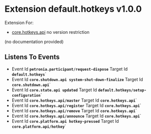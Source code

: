 # Extension default.hotkeys v1.0.0

Extension For:
* [core.hotkeys.api](core.hotkeys.api.md)
  no version restriction


(no documentation provided)






## Listens To Events

* Event Id **`petronia.participant/request-dispose`**
  Target Id **`default.hotkeys`**`
* Event Id **`core.shutdown.api system-shut-down-finalize`**
  Target Id **`core.shutdown.api`**`
* Event Id **`core.state.api updated`**
  Target Id **`default.hotkeys/setup-configuration`**`
* Event Id **`core.hotkeys.api/master`**
  Target Id **`core.hotkeys.api`**`
* Event Id **`core.hotkeys.api/register`**
  Target Id **`core.hotkeys.api`**`
* Event Id **`core.hotkeys.api/remove`**
  Target Id **`core.hotkeys.api`**`
* Event Id **`core.hotkeys.api/announce`**
  Target Id **`core.hotkeys.api`**`
* Event Id **`core.platform.api hotkey-pressed`**
  Target Id **`core.platform.api/hotkey`**`


